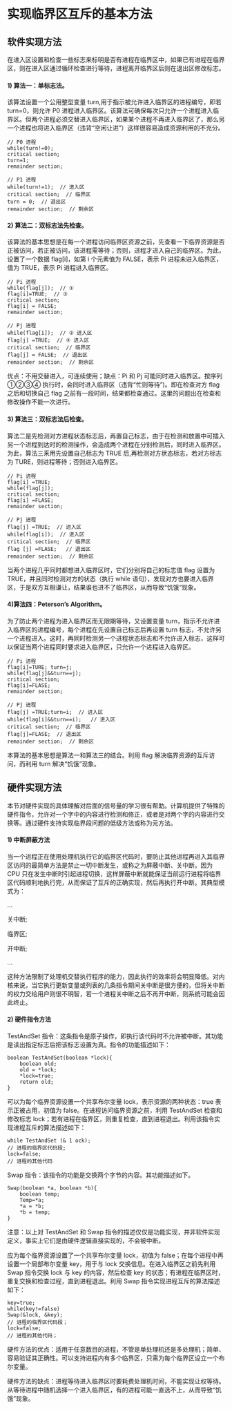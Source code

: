 # 实现临界区互斥的基本方法

## 软件实现方法

在进入区设置和检查一些标志来标明是否有进程在临界区中，如果已有进程在临界区，则在进入区通过循环检查进行等待，进程离开临界区后则在退出区修改标志。

#### 1) 算法一：单标志法。

该算法设置一个公用整型变量 turn,用于指示被允许进入临界区的进程编号，即若 turn=0，则允许 P0 进程进入临界区。该算法可确保每次只允许一个进程进入临界区。但两个进程必须交替进入临界区，如果某个进程不再进入临界区了，那么另一个进程也将进入临界区（违背“空闲让进”）这样很容易造成资源利用的不充分。

```
// P0 进程
while(turn!=0);
critical section;
turn=1;
remainder section;
```

```
// P1 进程
while(turn!=1);  // 进入区
critical section;  // 临界区
turn = 0;  // 退出区
remainder section;  // 剩余区
```

#### 2) 算法二：双标志法先检查。

该算法的基本思想是在每一个进程访问临界区资源之前，先查看一下临界资源是否正被访问，若正被访问，该进程需等待；否则，进程才进入自己的临界区。为此，设置了一个数据 flag[i]，如第 i 个元素值为 FALSE，表示 Pi 进程未进入临界区，值为 TRUE，表示 Pi 进程进入临界区。

```
// Pi 进程
while(flag[j]);  // ①    
flag[i]=TRUE;  // ③  
critical section;   
flag[i] = FALSE; 
remainder section;
```

```
// Pj 进程
while(flag[i]);  // ② 进入区
flag[j] =TRUE;  // ④ 进入区
critical section;  // 临界区
flag[j] = FALSE;  // 退出区
remainder section;  // 剩余区
```

优点：不用交替进入，可连续使用；缺点：Pi 和 Pj 可能同时进入临界区。按序列①②③④ 执行时，会同时进入临界区（违背“忙则等待”)。即在检查对方 flag 之后和切换自己 flag 之前有一段时间，结果都检查通过。这里的问题出在检查和修改操作不能一次进行。

#### 3) 算法三：双标志法后检查。

算法二是先检测对方进程状态标志后，再置自己标志，由于在检测和放置中可插入另一个进程到达时的检测操作，会造成两个进程在分别检测后，同时进入临界区。为此，算法三釆用先设置自己标志为 TRUE 后,再检测对方状态标志，若对方标志为 TURE，则进程等待；否则进入临界区。

```
// Pi 进程
flag[i] =TRUE;
while(flag[j]);
critical section;
flag[i] =FLASE;
remainder section;
```

```
// Pj 进程
flag[j] =TRUE;  // 进入区
while(flag[i]);  // 进入区
critical section;  // 临界区
flag [j] =FLASE;   // 退出区
remainder section;  // 剩余区
```

当两个进程几乎同时都想进入临界区时，它们分别将自己的标志值 flag 设置为 TRUE，并且同时检测对方的状态（执行 while 语句），发现对方也要进入临界区，于是双方互相谦让，结果谁也进不了临界区，从而导致“饥饿”现象。

#### 4)算法四：Peterson’s Algorithm。

为了防止两个进程为进入临界区而无限期等待，又设置变量 turn，指示不允许进入临界区的进程编号，每个进程在先设置自己标志后再设置 turn 标志，不允许另一个进程进入。这时，再同时检测另一个进程状态标志和不允许进入标志，这样可以保证当两个进程同时要求进入临界区，只允许一个进程进入临界区。

```
// Pi 进程
flag[i]=TURE; turn=j;
while(flag[j]&&turn==j); 
critical section;
flag[i]=FLASE;
remainder section;
```

```
// Pj 进程
flag[j] =TRUE;turn=i;  // 进入区
while(flag[i]&&turn==i);   // 进入区
critical section;  // 临界区
flag[j]=FLASE;  // 退出区
remainder section;  // 剩余区
```

本算法的基本思想是算法一和算法三的结合。利用 flag 解决临界资源的互斥访问，而利用 turn 解决“饥饿”现象。

## 硬件实现方法

本节对硬件实现的具体理解对后面的信号量的学习很有帮助。计算机提供了特殊的硬件指令，允许对一个字中的内容进行检测和修正，或者是对两个字的内容进行交换等。通过硬件支持实现临界段问题的低级方法或称为元方法。

#### 1) 中断屏蔽方法

当一个进程正在使用处理机执行它的临界区代码时，要防止其他进程再进入其临界区访问的最简单方法是禁止一切中断发生，或称之为屏蔽中断、关中断。因为 CPU 只在发生中断时引起进程切换，这样屏蔽中断就能保证当前运行进程将临界区代码顺利地执行完，从而保证了互斥的正确实现，然后再执行开中断。其典型模式为：

…

关中断;

临界区;

开中断;

…

这种方法限制了处理机交替执行程序的能力，因此执行的效率将会明显降低。对内核来说，当它执行更新变量或列表的几条指令期间关中断是很方便的，但将关中断的权力交给用户则很不明智，若一个进程关中断之后不再开中断，则系统可能会因此终止。

#### 2) 硬件指令方法

TestAndSet 指令：这条指令是原子操作，即执行该代码时不允许被中断。其功能是读出指定标志后把该标志设置为真。指令的功能描述如下：

```
boolean TestAndSet(boolean *lock){
    boolean old;
    old = *lock;
    *lock=true;
    return old;
}
```

可以为每个临界资源设置一个共享布尔变量 lock，表示资源的两种状态：true 表示正被占用，初值为 false。在进程访问临界资源之前，利用 TestAndSet 检查和修改标志 lock；若有进程在临界区，则重复检查，直到进程退出。利用该指令实现进程互斥的算法描述如下：

```
while TestAndSet (& 1 ock);
// 进程的临界区代码段;
lock=false;
// 进程的其他代码
```

Swap 指令：该指令的功能是交换两个字节的内容。其功能描述如下。

```
Swap(boolean *a, boolean *b){  
    boolean temp;
    Temp=*a;
    *a = *b;
    *b = temp;
}
```

注意：以上对 TestAndSet 和 Swap 指令的描述仅仅是功能实现，并非软件实现定义，事实上它们是由硬件逻辑直接实现的，不会被中断。

应为每个临界资源设置了一个共享布尔变量 lock，初值为 false；在每个进程中再设置一个局部布尔变量 key，用于与 lock 交换信息。在进入临界区之前先利用 Swap 指令交换 lock 与 key 的内容，然后检查 key 的状态；有进程在临界区时，重复交换和检查过程，直到进程退出。利用 Swap 指令实现进程互斥的算法描述如下：

```
key=true;
while(key!=false)
Swap(&lock, &key); 
// 进程的临界区代码段；
lock=false;
// 进程的其他代码；
```

硬件方法的优点：适用于任意数目的进程，不管是单处理机还是多处理机；简单、容易验证其正确性。可以支持进程内有多个临界区，只需为每个临界区设立一个布尔变量。

硬件方法的缺点：进程等待进入临界区时要耗费处理机时间，不能实现让权等待。从等待进程中随机选择一个进入临界区，有的进程可能一直选不上，从而导致“饥饿”现象。